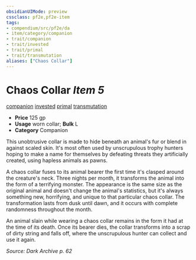 ```yaml
---
obsidianUIMode: preview
cssclass: pf2e,pf2e-item
tags:
- compendium/src/pf2e/da
- item/category/companion
- trait/companion
- trait/invested
- trait/primal
- trait/transmutation
aliases: ["Chaos Collar"]
---
```

# Chaos Collar *Item 5*  
[companion](/rules/traits/companion.md)  [invested](/rules/traits/invested.md)  [primal](/rules/traits/primal.md)  [transmutation](/rules/traits/transmutation.md)  

- **Price** 125 gp
- **Usage** worn collar; **Bulk** L
- **Category** Companion

This unobtrusive collar is made to hide beneath an animal's fur or blend in against scaled skin. It's most often used by unscrupulous trophy hunters hoping to make a name for themselves by defeating threats they artificially created, using hapless animals as pawns.

A chaos collar fuses to its animal bearer the first time it's clasped around the creature's neck. Three nights per month, it transforms the animal into the form of a terrifying monster. The appearance is the same size as the original animal and doesn't change the animal's statistics, but it's always something new, horrifying, and unique to that particular chaos collar. The transformation lasts from dusk until dawn, and it occurs with complete randomness throughout the month.

An animal slain while wearing a chaos collar remains in the form it had at the time of its death. Once its bearer dies, the collar transforms into a scrap of dirty string and falls off, where the unscrupulous hunter can collect and use it again.

*Source: Dark Archive p. 62*
